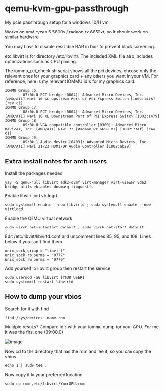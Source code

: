 # qemu-kvm-gpu-passthrough
My pcie passthrough setup for a windows 10/11 vm

Works on amd ryzen 5 5600x / radeon rx 6650xt, so it should work on similar hardware

You may have to disable resizable BAR in bios to prevent black screening.

etc.libvirt is for directory /etc/libvirt/. The included XML file also includes optimizations such as CPU pinning.

The iommu_pci_check.sh script shows all the pci devices, choose only the relevant ones for your graphics card + any others you want in your VM. For reference, here is my relevant IOMMU id's for my graphics card.

```
IOMMU Group 16:
        07:00.0 PCI bridge [0604]: Advanced Micro Devices, Inc. [AMD/ATI] Navi 10 XL Upstream Port of PCI Express Switch [1002:1478] (rev c1)
IOMMU Group 17:
        08:00.0 PCI bridge [0604]: Advanced Micro Devices, Inc. [AMD/ATI] Navi 10 XL Downstream Port of PCI Express Switch [1002:1479]
IOMMU Group 18:
        09:00.0 VGA compatible controller [0300]: Advanced Micro Devices, Inc. [AMD/ATI] Navi 23 [Radeon RX 6650 XT] [1002:73ef] (rev c1)
IOMMU Group 19:
        09:00.1 Audio device [0403]: Advanced Micro Devices, Inc. [AMD/ATI] Navi 21/23 HDMI/DP Audio Controller [1002:ab28]
```

## Extra install notes for arch users

 Install the packages needed
 
 ```yay -S qemu-full libvirt edk2-ovmf virt-manager virt-viewer vde2 bridge-utils ebtables dnsmasq libguestfs```
 
 Enable libvirt and virtlogd
 
 ```sudo systemctl enable --now libvirtd ; sudo systemctl enable --now virtlogd```

Enable the QEMU virtual network 

 ```sudo virsh net-autostart default ; sudo virsh net-start default```
 
 Edit /etc/libvirt/libvirtd.conf and uncomment lines 85, 95, and 108. Lines below if you can't find them
 
 ```
 unix_sock_group = "libvirt"
 unix_sock_ro_perms = "0777"
 unix_sock_rw_perms = "0770"
 ```
 
 Add yourself to libvirt group then restart the service
 
 ```
 sudo usermod -aG libvirt [YOUR USER]
 sudo systemctl restart libvirtd
 ```

## How to dump your vbios
Search for it with find

```
find /sys/devices -name rom
```

Multiple results? Compare id's with your iommu dump for your GPU. For me it was the first one (09:00.0)

![image](https://user-images.githubusercontent.com/78610949/233873069-f7824437-438d-4177-bb7f-f96aaf65a8b6.png)

Now cd to the directory that has the rom and tee it, so you can copy the vbios

```echo 1 | sudo tee .```

Now copy it to your preferred location

```sudo cp rom /etc/libvirt/YourGPU.rom```


